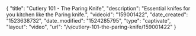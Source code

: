 {
    "title": "Cutlery 101 - The Paring Knife",
    "description": "Essential knifes for you kitchen like the Paring knife.",
    "videoid": "159001422",
    "date_created": "1523638732",
    "date_modified": "1524285795",
    "type": "captivate",
    "layout": "video",
    "url": "\/v\/cutlery-101-the-paring-knife\/159001422"
}